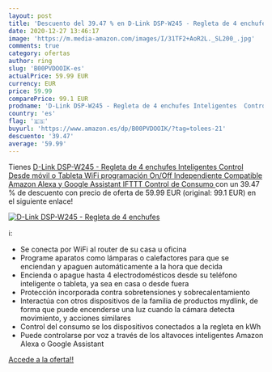 ```yaml
---
layout: post
title: 'Descuento del 39.47 % en D-Link DSP-W245 - Regleta de 4 enchufes '
date: 2020-12-27 13:46:17
image: 'https://m.media-amazon.com/images/I/31TF2+AoR2L._SL200_.jpg'
comments: true
category: ofertas
author: ring
slug: 'B00PVDOOIK-es'
actualPrice: 59.99 EUR
currency: EUR
price: 59.99
comparePrice: 99.1 EUR
prodname: 'D-Link DSP-W245 - Regleta de 4 enchufes Inteligentes  Control Desde móvil o Tableta  WiFi  programación On/Off Independiente  Compatible Amazon Alexa y Google Assistant  IFTTT  Control de Consumo '
country: 'es'
flag: '🇪🇸'
buyurl: 'https://www.amazon.es/dp/B00PVDOOIK/?tag=tolees-21'
descuento: '39.47'
average: '59.99'
---
```


Tienes [D-Link DSP-W245 - Regleta de 4 enchufes Inteligentes  Control Desde móvil o Tableta  WiFi  programación On/Off Independiente  Compatible Amazon Alexa y Google Assistant  IFTTT  Control de Consumo ](https://www.amazon.es/dp/B00PVDOOIK/?tag=tolees-21) con un 39.47 % de descuento con precio de oferta de 59.99 EUR (original: 99.1 EUR) en el siguiente enlace!

[![D-Link DSP-W245 - Regleta de 4 enchufes ](https://m.media-amazon.com/images/I/31TF2+AoR2L._SL200_.jpg)](https://www.amazon.es/dp/B00PVDOOIK/?tag=tolees-21)

ℹ️:

- Se conecta por WiFi al router de su casa u oficina
- Programe aparatos como lámparas o calefactores para que se enciendan y apaguen automáticamente a la hora que decida
- Encienda o apague hasta 4 electrodomésticos desde su teléfono inteligente o tableta, ya sea en casa o desde fuera
- Protección incorporada contra sobretensiones y sobrecalentamiento
- Interactúa con otros dispositivos de la familia de productos mydlink, de forma que puede encenderse una luz cuando la cámara detecta movimiento, y acciones similares
- Control del consumo se los dispositivos conectados a la regleta en kWh
- Puede controlarse por voz a través de los altavoces inteligentes Amazon Alexa o Google Assistant

[Accede a la oferta!!](https://www.amazon.es/dp/B00PVDOOIK/?tag=tolees-21)
